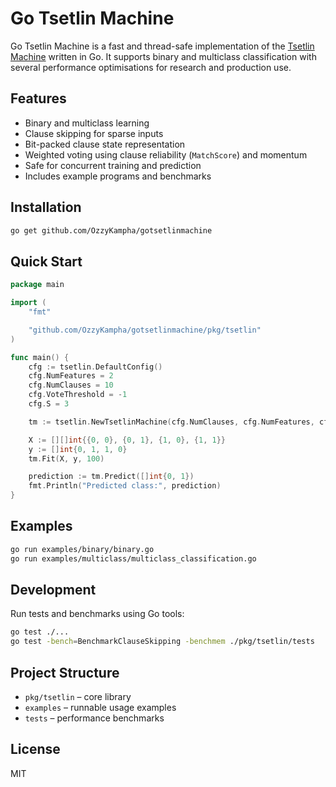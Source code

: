 # Go Tsetlin Machine

Go Tsetlin Machine is a fast and thread-safe implementation of the [Tsetlin Machine](https://arxiv.org/abs/1804.01508) written in Go. It supports binary and multiclass classification with several performance optimisations for research and production use.

## Features

- Binary and multiclass learning
- Clause skipping for sparse inputs
- Bit-packed clause state representation
- Weighted voting using clause reliability (`MatchScore`) and momentum
- Safe for concurrent training and prediction
- Includes example programs and benchmarks

## Installation

```bash
go get github.com/OzzyKampha/gotsetlinmachine
```

## Quick Start

```go
package main

import (
    "fmt"

    "github.com/OzzyKampha/gotsetlinmachine/pkg/tsetlin"
)

func main() {
    cfg := tsetlin.DefaultConfig()
    cfg.NumFeatures = 2
    cfg.NumClauses = 10
    cfg.VoteThreshold = -1
    cfg.S = 3

    tm := tsetlin.NewTsetlinMachine(cfg.NumClauses, cfg.NumFeatures, cfg.VoteThreshold, cfg.S)

    X := [][]int{{0, 0}, {0, 1}, {1, 0}, {1, 1}}
    y := []int{0, 1, 1, 0}
    tm.Fit(X, y, 100)

    prediction := tm.Predict([]int{0, 1})
    fmt.Println("Predicted class:", prediction)
}
```

## Examples

```bash
go run examples/binary/binary.go
go run examples/multiclass/multiclass_classification.go
```

## Development

Run tests and benchmarks using Go tools:

```bash
go test ./...
go test -bench=BenchmarkClauseSkipping -benchmem ./pkg/tsetlin/tests
```

## Project Structure

- `pkg/tsetlin` – core library
- `examples` – runnable usage examples
- `tests` – performance benchmarks

## License

MIT
